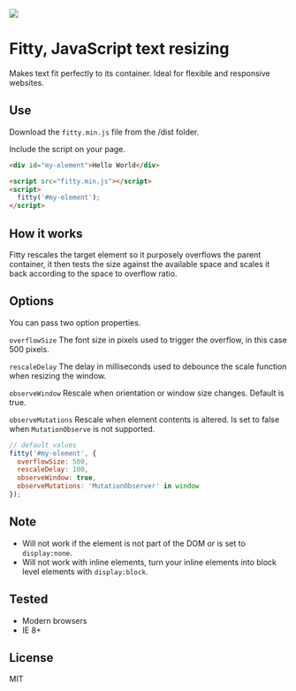 ![](https://raw.githubusercontent.com/rikschennink/fitty/gh-pages/fitty.svg)

# Fitty, JavaScript text resizing

Makes text fit perfectly to its container. Ideal for flexible and responsive websites.


## Use

Download the `fitty.min.js` file from the /dist folder.
 
Include the script on your page.
```html
<div id="my-element">Hello World</div>

<script src="fitty.min.js"></script>
<script>
  fitty('#my-element');
</script>
```


## How it works

Fitty rescales the target element so it purposely overflows the parent container, it then tests the size against the available space and scales it back according to the space to overflow ratio.


## Options

You can pass two option properties.

`overflowSize`
The font size in pixels used to trigger the overflow, in this case 500 pixels.

`rescaleDelay`
The delay in milliseconds used to debounce the scale function when resizing the window.

`observeWindow`
Rescale when orientation or window size changes. Default is true.

`observeMutations`
Rescale when element contents is altered. Is set to false when `MutationObserve` is not supported.

```javascript
// default values
fitty('#my-element', {
  overflowSize: 500,
  rescaleDelay: 100,
  observeWindow: true,
  observeMutations: 'MutationObserver' in window
});
```

## Note

- Will not work if the element is not part of the DOM or is set to `display:none`.
- Will not work with inline elements, turn your inline elements into block level elements with `display:block`.


## Tested

- Modern browsers
- IE 8+

## License

MIT